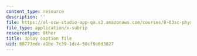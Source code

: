 ```yaml
---
content_type: resource
description: ''
file: https://ol-ocw-studio-app-qa.s3.amazonaws.com/courses/8-03sc-physics-iii-vibrations-and-waves-fall-2016/80773edea1be7c391dc450cf9e6d3827_kKIQ1h9UuA.srt
file_type: application/x-subrip
resourcetype: Other
title: 3play caption file
uid: 80773ede-a1be-7c39-1dc4-50cf9e6d3827
---
```


